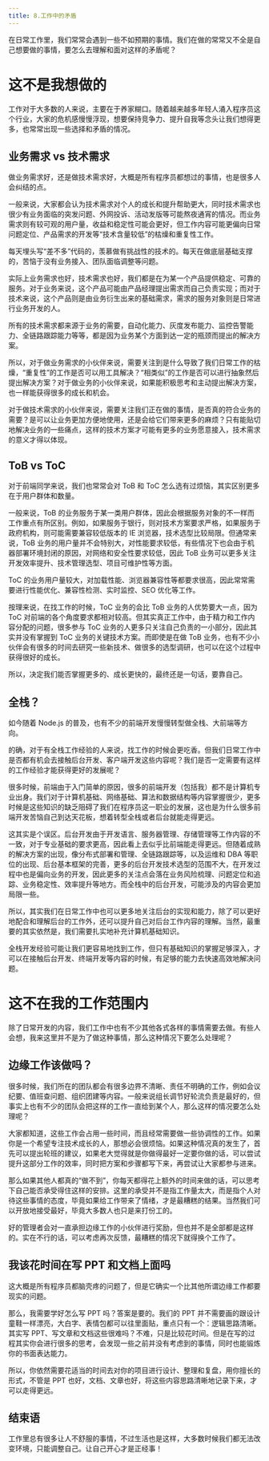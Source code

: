 ```yaml
---
title: 8.工作中的矛盾
---
```


在日常工作里，我们常常会遇到一些不如预期的事情。我们在做的常常又不全是自己想要做的事情，要怎么去理解和面对这样的矛盾呢？

<!--more-->

# 这不是我想做的
工作对于大多数的人来说，主要在于养家糊口。随着越来越多年轻人涌入程序员这个行业，大家的危机感慢慢浮现，想要保持竞争力、提升自我等念头让我们想得更多，也常常出现一些选择和矛盾的情况。

## 业务需求 vs 技术需求
做业务需求好，还是做技术需求好，大概是所有程序员都想过的事情，也是很多人会纠结的点。

一般来说，大家都会认为技术需求对个人的成长和提升帮助更大，同时技术需求也很少有业务面临的突发问题、外网投诉、活动发版等可能熬夜通宵的情况。而业务需求则有较可观的用户量，收益和稳定性可能会更好，但工作内容可能更偏向日常问题定位、产品需求的开发等“技术含量较低”的枯燥和重复性工作。

每天埋头写“差不多”代码的，羡慕做有挑战性的技术的。每天在做底层基础支撑的，苦恼于没有业务接入、团队面临调整等问题。

实际上业务需求也好，技术需求也好，我们都是在为某一个产品提供稳定、可靠的服务。对于业务来说，这个产品可能由产品经理提出需求而自己负责实现；而对于技术来说，这个产品则是由业务衍生出来的基础需求，需求的服务对象则是日常进行业务开发的人。

所有的技术需求都来源于业务的需要，自动化能力、灰度发布能力、监控告警能力、全链路跟踪能力等等，都是因为业务某个方面到达一定的瓶颈而提出的解决方案。

所以，对于做业务需求的小伙伴来说，需要关注到是什么导致了我们日常工作的枯燥，“重复性”的工作是否可以用工具解决？“相类似”的工作是否可以进行抽象然后提出解决方案？对于做业务的小伙伴来说，如果能积极思考和主动提出解决方案，也一样能获得很多的成长和机会。

对于做技术需求的小伙伴来说，需要关注我们正在做的事情，是否真的符合业务的需要？是可以让业务更加方便地使用，还是会给它们带来更多的麻烦？只有能贴切地解决业务的一些痛点，这样的技术方案才可能有更多的业务愿意接入，技术需求的意义才得以体现。

## ToB vs ToC
对于前端同学来说，我们也常常会对 ToB 和 ToC 怎么选有过烦恼，其实区别更多在于用户群体和数量。

一般来说，ToB 的业务服务于某一类用户群体，因此会根据服务对象的不一样而工作重点有所区别。例如，如果服务于银行，则对技术方案要求严格，如果服务于政府机构，则可能需要兼容较低版本的 IE 浏览器，技术选型比较局限。但通常来说，ToB 业务的用户量并不会特别大，对性能要求较低，有些情况下也会由于机器部署环境封闭的原因，对网络和安全性要求较低，因此 ToB 业务可以更多关注开发效率提升、技术管理选型、项目可维护性等方面。

ToC 的业务用户量较大，对加载性能、浏览器兼容性等都要求很高，因此常常需要进行性能优化、兼容性检测、实时监控、SEO 优化等工作。

按理来说，在找工作的时候，ToC 业务的会比 ToB 业务的人优势要大一点，因为 ToC 对前端的各个角度要求都相对较高。但其实真正工作中，由于精力和工作内容分配的问题，很多参与 ToC 业务的人更多只关注自己负责的一小部分，因此其实并没有掌握到 ToC 业务的关键技术方案。而即使是在做 ToB 业务，也有不少小伙伴会有很多的时间去研究一些新技术、做很多的选型调研，也可以在这个过程中获得很好的成长。

所以，决定我们能否掌握更多的、成长更快的，最终还是一句话，要靠自己。

## 全栈？
如今随着 Node.js 的普及，也有不少的前端开发慢慢转型做全栈、大前端等方向。

的确，对于有全栈工作经验的人来说，找工作的时候会更吃香。但我们日常工作中是否都有机会去接触后台开发、客户端开发这些内容呢？我们是否一定需要有这样的工作经验才能获得更好的发展呢？

很多时候，前端由于入门简单的原因，很多的前端开发（包括我）都不是计算机专业出身。我们对于计算机基础、网络基础、算法和数据结构等内容掌握很少，更多时候是这些知识的缺乏阻碍了我们在程序员这一职业的发展，这也是为什么很多前端开发苦恼自己到达天花板，想着转型全栈或者后台就能走得更远。

这其实是个误区。后台开发由于开发语言、服务器管理、存储管理等工作内容的不一致，对于专业基础的要求更高，因此看上去似乎比前端能走得更远。但随着成熟的解决方案的出现，像分布式部署和管理、全链路跟踪等，以及运维和 DBA 等职位的出现、后台基本框架的完善，更多的后台开发技术选型的范围不大，在开发过程中也是偏向业务的开发，因此更多的关注点会落在业务风险梳理、问题定位和追踪、业务稳定性、效率提升等地方。而全栈中的后台开发，可能涉及的内容会更加局限一些。

所以，其实我们在日常工作中也可以更多地关注后台的实现和能力，除了可以更好地配合和理解后台的工作外，还可以提升自己对后台工作内容的理解。当然，最重要的其实依然是，我们需要扎实地补充计算机基础知识。

全栈开发经验可能让我们更容易地找到工作，但只有基础知识的掌握足够深入，才可以在接触后台开发、终端开发等内容的时候，有足够的能力去快速高效地解决问题。

# 这不在我的工作范围内
除了日常开发的内容，我们工作中也有不少其他各式各样的事情需要去做。有些人会想，我来这里并不是为了做这种事情，那么这种情况下要怎么处理呢？

## 边缘工作该做吗？
很多时候，我们所在的团队都会有很多边界不清晰、责任不明确的工作，例如会议纪要、值班查问题、组织团建等内容。一般来说组长调节好轮流负责是最好的，但事实上也有不少的团队会把这样的工作一直给到某个人，那么这样的情况要怎么处理呢？

大家都知道，这些工作会占用一些时间，而且经常需要做一些协调性的工作。如果你是一个希望专注技术成长的人，那想必会很烦恼。如果这种情况真的发生了，首先可以提出轮班的建议，如果老大觉得就是你做得最好一定要你做的话，可以尝试提升这部分工作的效率，同时把方案和步骤都写下来，再尝试让大家都参与进来。

那么如果其他人都真的“做不到”，你每天都得花上额外的时间来做的话，可以思考下自己能否承受得住这样的安排。这里的承受并不是指工作量太大，而是指个人对待这些事情的态度，毕竟如果给工作带来了情绪，才是最糟糕的结果。当然我们可以开放地接受最好，毕竟大多数人也只是来打份工的。

好的管理者会对一直承担边缘工作的小伙伴进行奖励，但也并不是全部都是这样的。实在不行的话，可以考虑再次反馈，最糟糕的情况下就得换个工作了。

## 我该花时间在写 PPT 和文档上面吗
这大概是所有程序员都脑壳疼的问题了，但是它确实一个比其他所谓边缘工作都要现实的问题。

那么，我需要学好怎么写 PPT 吗？答案是要的。我们的 PPT 并不需要画的跟设计童鞋一样漂亮，大白字、表情包都可以往里面贴，重点只有一个：逻辑思路清晰。其实写 PPT、写文章和文档这些很难吗？不难，只是比较花时间。但是在写的过程其实你会进行很多的思考，会发现一些之前并没有考虑到的事情，同时也能锻炼你的书面表达能力。

所以，你依然需要花适当的时间去对你的项目进行设计、整理和复盘，用你擅长的形式，不管是 PPT 也好，文档、文章也好，将这些内容思路清晰地记录下来，才可以走得更远。

## 结束语
工作里总有很多让人不舒服的事情，不过生活也是这样，大多数时候我们都无法改变环境，只能调整自己。让自己开心才是正经事！